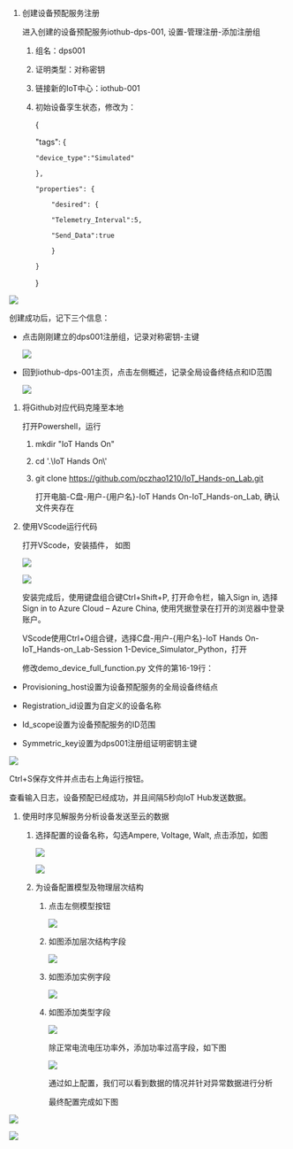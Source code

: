 1.  创建设备预配服务注册

    进入创建的设备预配服务iothub-dps-001, 设置-管理注册-添加注册组

    1.  组名：dps001

    2.  证明类型：对称密钥

    3.  链接新的IoT中心：iothub-001

    4.  初始设备孪生状态，修改为：

        {

        "tags": {

            "device_type":"Simulated"

            },

            "properties": {

                "desired": {

                "Telemetry_Interval":5,

                "Send_Data":true

                }

            }

        }
        
   ![](media/2148623f943014b070bc45b8f07d8ddf.png)

创建成功后，记下三个信息：

-   点击刚刚建立的dps001注册组，记录对称密钥-主键

    ![](media/951b37e262282006facfd665680c867c.png)

-   回到iothub-dps-001主页，点击左侧概述，记录全局设备终结点和ID范围

    ![](media/5f117c6276624a8532aa0c6947bd50a1.png)

1.  将Github对应代码克隆至本地

    打开Powershell，运行

    1.  mkdir "IoT Hands On"

    2.  cd '.\\IoT Hands On\\'

    3.  git clone <https://github.com/pczhao1210/IoT_Hands-on_Lab.git>

        打开电脑-C盘-用户-{用户名}-IoT Hands On-IoT_Hands-on_Lab, 确认文件夹存在

2.  使用VScode运行代码

    打开VScode，安装插件， 如图

    ![](media/34ef42cda1037388a8ea8c9ca91af3e9.png)

    ![](media/029cde4666248575c022f40d0a596385.png)

    安装完成后，使用键盘组合键Ctrl+Shift+P, 打开命令栏，输入Sign in, 选择Sign in
    to Azure Cloud – Azure China, 使用凭据登录在打开的浏览器中登录账户。

    VScode使用Ctrl+O组合键，选择C盘-用户-{用户名}-IoT Hands
    On-IoT_Hands-on_Lab-Session 1-Device_Simulator_Python，打开

    修改demo_device_full_function.py 文件的第16-19行：

-   Provisioning_host设置为设备预配服务的全局设备终结点

-   Registration_id设置为自定义的设备名称

-   Id_scope设置为设备预配服务的ID范围

-   Symmetric_key设置为dps001注册组证明密钥主键

![](media/723cbe01db5d80593bc410029cd870db.png)

Ctrl+S保存文件并点击右上角运行按钮。

查看输入日志，设备预配已经成功，并且间隔5秒向IoT Hub发送数据。

1.  使用时序见解服务分析设备发送至云的数据

    1.  选择配置的设备名称，勾选Ampere, Voltage, Walt, 点击添加，如图

        ![](media/074da480f0e5775dee3eae3662735852.png)

        ![](media/85fe91064c4505966044758585c216a0.png)

    2.  为设备配置模型及物理层次结构

        1.  点击左侧模型按钮

            ![](media/99ee106f73bfd9c1f3f0098aa241eff3.png)

        2.  如图添加层次结构字段

            ![](media/25b1df61f79cc5e3f8dfc19df5e7dab8.png)

        3.  如图添加实例字段

            ![](media/fff4a503c5c5fd1829da9260c2c8b1ad.png)

        4.  如图添加类型字段

            ![](media/151556ef6c09ba9ca614f6f2b05f25b1.png)

            除正常电流电压功率外，添加功率过高字段，如下图

            ![](media/f229d4c2b1070194babd5d66cb8dfc4e.png)

            通过如上配置，我们可以看到数据的情况并针对异常数据进行分析

            最终配置完成如下图

![](media/8952e14fc746d8853d92ef9193ae9000.png)

![](media/34d7fdf9d088edb802a1f7fe8e75671e.png)
